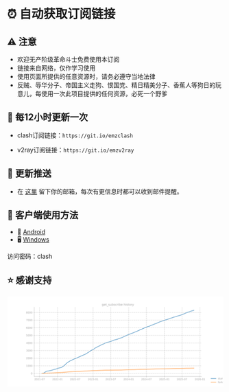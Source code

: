 # ⏰ 自动获取订阅链接

## ⚠️ 注意

- 欢迎无产阶级革命斗士免费使用本订阅
- 链接来自网络，仅作学习使用
- 使用页面所提供的任意资源时，请务必遵守当地法律
- 反贼、辱华分子、帝国主义走狗、恨国党、精日精美分子、香蕉人等狗日的玩意儿，每使用一次此项目提供的任何资源，必死一个野爹

## 🚀 每12小时更新一次

- clash订阅链接：`https://git.io/emzclash`

- v2ray订阅链接：`https://git.io/emzv2ray`

## 📧 更新推送

- 在 [这里](https://github.com/ermaozi/get_subscribe/issues/1) 留下你的邮箱，每次有更信息时都可以收到邮件提醒。

## 📘 客户端使用方法

- 📱 [Android](https://www.ermao.net/skill/clashforandroid/)
- 🖥 [Windows](https://www.ermao.net/skill/clash-net/)

访问密码：clash

## ⭐ 感谢支持

[![Stargazers over time](https://raw.githubusercontent.com/ermaozi/get_subscribe/main/mail/project_info.svg)](https://github.com/ermaozi/get_subscribe)
